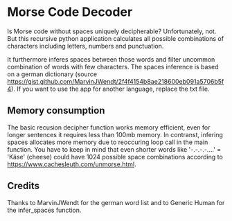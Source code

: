 # Morse Code Decoder
Is Morse code without spaces uniquely decipherable? Unfortunately, not. But this recursive python application calculates all possible combinations of characters including letters, numbers and punctuation.

It furthermore inferes spaces between those words and filter uncommon combination of words with few characters. The spaces inference is based on a german dictionary (source https://gist.github.com/MarvinJWendt/2f4f4154b8ae218600eb091a5706b5f4). If you want to use the app for another language, replace the txt file.

## Memory consumption
The basic recusion decipher function works memory efficient, even for longer sentences it requires less than 100mb memory. In contranst, infering spaces allocates more memory due to reoccuring loop call in the main function. You have to keep in mind that even shorter words like '-.-.-.-....' = 'Käse' (cheese) could have 1024 possible space combinations according to https://www.cachesleuth.com/unmorse.html.

## Credits
Thanks to MarvinJWendt for the german word list and to Generic Human for the infer_spaces function.